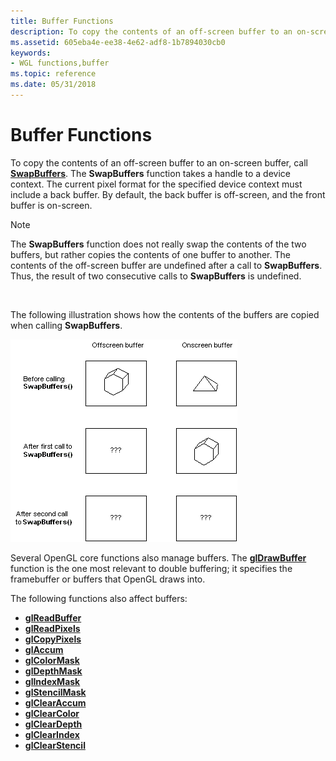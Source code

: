```yaml
---
title: Buffer Functions
description: To copy the contents of an off-screen buffer to an on-screen buffer, call SwapBuffers.
ms.assetid: 605eba4e-ee38-4e62-adf8-1b7894030cb0
keywords:
- WGL functions,buffer
ms.topic: reference
ms.date: 05/31/2018
---
```


# Buffer Functions

To copy the contents of an off-screen buffer to an on-screen buffer, call [**SwapBuffers**](/windows/desktop/api/wingdi/nf-wingdi-swapbuffers). The **SwapBuffers** function takes a handle to a device context. The current pixel format for the specified device context must include a back buffer. By default, the back buffer is off-screen, and the front buffer is on-screen.

> [!Note]  
> The **SwapBuffers** function does not really swap the contents of the two buffers, but rather copies the contents of one buffer to another. The contents of the off-screen buffer are undefined after a call to **SwapBuffers**. Thus, the result of two consecutive calls to **SwapBuffers** is undefined.

 

The following illustration shows how the contents of the buffers are copied when calling **SwapBuffers**.

![Diagram showing the undefined results of consecutive calls to the SwapBuffers function.](images/opengl00.png)

Several OpenGL core functions also manage buffers. The [**glDrawBuffer**](gldrawbuffer.md) function is the one most relevant to double buffering; it specifies the framebuffer or buffers that OpenGL draws into.

The following functions also affect buffers:

-   [**glReadBuffer**](glreadbuffer.md)
-   [**glReadPixels**](glreadpixels.md)
-   [**glCopyPixels**](glcopypixels.md)
-   [**glAccum**](glaccum.md)
-   [**glColorMask**](glcolormask.md)
-   [**glDepthMask**](gldepthmask.md)
-   [**glIndexMask**](glindexmask.md)
-   [**glStencilMask**](glstencilmask.md)
-   [**glClearAccum**](glclearaccum.md)
-   [**glClearColor**](glclearcolor.md)
-   [**glClearDepth**](glcleardepth.md)
-   [**glClearIndex**](glclearindex.md)
-   [**glClearStencil**](glclearstencil.md)

 

 




